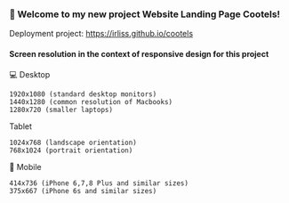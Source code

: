 ### 🚀 Welcome to my new project Website Landing Page Cootels!

Deployment project:  https://irliss.github.io/cootels

#### Screen resolution in the context of responsive design for this project

💻 Desktop

    1920x1080 (standard desktop monitors)
    1440x1280 (common resolution of Macbooks)
    1280x720 (smaller laptops)

Tablet

    1024x768 (landscape orientation)
    768x1024 (portrait orientation)

📱 Mobile

    414x736 (iPhone 6,7,8 Plus and similar sizes)
    375x667 (iPhone 6s and similar sizes)
